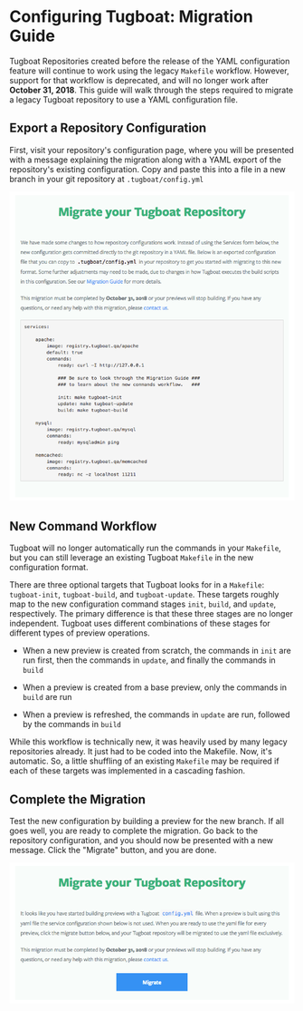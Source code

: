 # Configuring Tugboat: Migration Guide

Tugboat Repositories created before the release of the YAML configuration
feature will continue to work using the legacy `Makefile` workflow. However,
support for that workflow is deprecated, and will no longer work after **October
31, 2018**. This guide will walk through the steps required to migrate a legacy
Tugboat repository to use a YAML configuration file.

## Export a Repository Configuration

First, visit your repository's configuration page, where you will be presented
with a message explaining the migration along with a YAML export of the
repository's existing configuration. Copy and paste this into a file in a new
branch in your git repository at `.tugboat/config.yml`

![Migrate your Tugboat Repository](_images/yaml-export.png)

## New Command Workflow

Tugboat will no longer automatically run the commands in your `Makefile`, but
you can still leverage an existing Tugboat `Makefile` in the new configuration
format.

There are three optional targets that Tugboat looks for in a `Makefile`:
`tugboat-init`, `tugboat-build`, and `tugboat-update`. These targets roughly map
to the new configuration command stages `init`, `build`, and `update`,
respectively. The primary difference is that these three stages are no longer
independent. Tugboat uses different combinations of these stages for different
types of preview operations.

* When a new preview is created from scratch, the commands in `init` are run
  first, then the commands in `update`, and finally the commands in `build`

* When a preview is created from a base preview, only the commands in `build`
  are run

* When a preview is refreshed, the commands in `update` are run, followed by the
  commands in `build`

While this workflow is technically new, it was heavily used by many legacy
repositories already. It just had to be coded into the Makefile. Now, it's
automatic. So, a little shuffling of an existing `Makefile` may be required if
each of these targets was implemented in a cascading fashion.

## Complete the Migration

Test the new configuration by building a preview for the new branch. If all goes
well, you are ready to complete the migration. Go back to the repository
configuration, and you should now be presented with a new message. Click the
"Migrate" button, and you are done.

![Migrate your Tugboat Repostiroy](_images/migrate.png)
